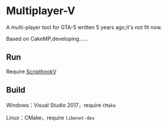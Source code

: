 # Multiplayer-V

A multi-player tool for GTA-5 written 5 years ago,it's not fit now.

Based on CakeMP,developing......

## Run

Require [ScripthookV](http://www.dev-c.com/gtav/scripthookv/)

## Build

Windows：Visual Studio 2017，require `CMake`

Linux：CMake，require `libenet-dev`
